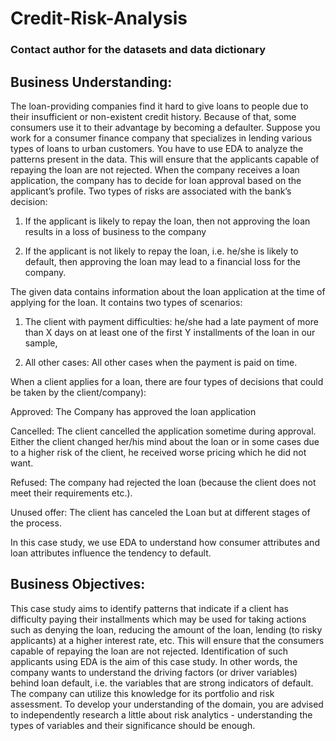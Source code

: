 # Credit-Risk-Analysis 
### Contact author for the datasets and data dictionary 

## Business Understanding:
The loan-providing companies find it hard to give loans to people due to their insufficient or non-existent credit history. Because of that, some consumers use it to their advantage by becoming a defaulter. Suppose you work for a consumer finance company that specializes in lending various types of loans to urban customers. You have to use EDA to analyze the patterns present in the data. This will ensure that the applicants capable of repaying the loan are not rejected. When the company receives a loan application, the company has to decide for loan approval based on the applicant’s profile. Two types of risks are associated with the bank’s decision:

1) If the applicant is likely to repay the loan, then not approving the loan results in a loss of business to the company

2) If the applicant is not likely to repay the loan, i.e. he/she is likely to default, then approving the loan may lead to a financial loss for the company.

 

The given data contains information about the loan application at the time of applying for the loan. It contains two types of scenarios:

1) The client with payment difficulties: he/she had a late payment of more than X days on at least one of the first Y installments of the loan in our sample,

2) All other cases: All other cases when the payment is paid on time.

 

When a client applies for a loan, there are four types of decisions that could be taken by the client/company):

Approved: The Company has approved the loan application

Cancelled: The client cancelled the application sometime during approval. Either the client changed her/his mind about the loan or in some cases due to a higher risk of the client, he received worse pricing which he did not want.

Refused: The company had rejected the loan (because the client does not meet their requirements etc.).

Unused offer:  The client has canceled the Loan but at different stages of the process.

In this case study, we use EDA to understand how consumer attributes and loan attributes influence the tendency to default.

 

## Business Objectives:

This case study aims to identify patterns that indicate if a client has difficulty paying their installments which may be used for taking actions such as denying the loan, reducing the amount of the loan, lending (to risky applicants) at a higher interest rate, etc. This will ensure that the consumers capable of repaying the loan are not rejected. Identification of such applicants using EDA is the aim of this case study. In other words, the company wants to understand the driving factors (or driver variables) behind loan default, i.e. the variables that are strong indicators of default. The company can utilize this knowledge for its portfolio and risk assessment. To develop your understanding of the domain, you are advised to independently research a little about risk analytics - understanding the types of variables and their significance should be enough.
